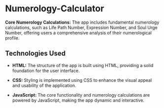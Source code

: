 # Numerology-Calculator

**Core Numerology Calculations:** The app includes fundamental numerology calculations, such as Life Path Number, Expression Number, and Soul Urge Number, offering users a comprehensive analysis of their numerological profile.

## Technologies Used

- **HTML:** The structure of the app is built using HTML, providing a solid foundation for the user interface.

- **CSS:** Styling is implemented using CSS to enhance the visual appeal and usability of the application.

- **JavaScript:** The core functionality and numerology calculations are powered by JavaScript, making the app dynamic and interactive.
